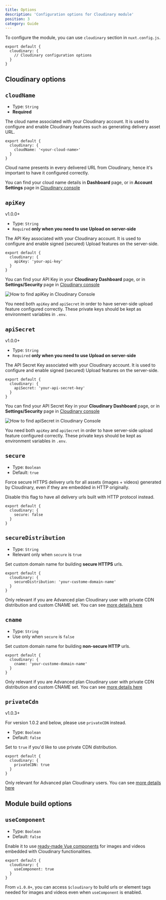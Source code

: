 ```yaml
---
title: Options
description: 'Configuration options for Cloudinary module'
position: 3
category: Guide
---
```


To configure the module, you can use `cloudinary` section in `nuxt.config.js`.

```js[nuxt.config.js]
export default {
  cloudinary: {
    // Cloudinary configuration options
  }
}
```

## Cloudinary options

## `cloudName`

* Type: `String`
* **Required**

The cloud name associated with your Cloudinary account. It is used to configure and enable Cloudinary features such as generating delivery asset URL. 

```js[nuxt.config.js]
export default {
  cloudinary: {
    cloudName: '<your-cloud-name>'
  }
}
```

Cloud name presents in every delivered URL from Cloudinary, hence it's important to have it configured correctly.

<alert type="info">

You can find your cloud name details in **Dashboard** page, or in **Account Settings** page in [Cloudinary console](https://cloudinary.com/console)

</alert>

## `apiKey`

<badge>v1.0.0+</badge>

* Type: `String`
* `Required` **only when you need to use Upload on server-side**

The API Key associated with your Cloudinary account. It is used to configure and enable signed (secured) Upload features on the server-side.

```js[nuxt.config.js]
export default {
  cloudinary: {
    apiKey: 'your-api-key'
  }
}
```

You can find your API Key in your **Cloudinary Dashboard** page, or in **Settings/Security** page in [Cloudinary console](https://cloudinary.com/console)

![How to find apiKey in Cloudinary Console](https://res.cloudinary.com/mayashavin/image/upload/f_auto,q_auto,w_730/v1601805482/nuxt-cld/apikey)

<alert type="warning">

You need both `apiKey` and `apiSecret` in order to have server-side upload feature configured correctly. These private keys should be kept as environment variables in `.env`.

</alert>

## `apiSecret`

<badge>v1.0.0+</badge>

* Type: `String`
* `Required` **only when you need to use Upload on server-side**

The API Secret Key associated with your Cloudinary account. It is used to configure and enable signed (secured) Upload features on the server-side.

```js[nuxt.config.js]
export default {
  cloudinary: {
    apiSecret: 'your-api-secret-key'
  }
}
```

You can find your API Secret Key in your **Cloudinary Dashboard** page, or in **Settings/Security** page in [Cloudinary console](https://cloudinary.com/console)

![How to find apiSecret in Cloudinary Console](https://res.cloudinary.com/mayashavin/image/upload/f_auto,q_auto,w_730/v1601805482/nuxt-cld/apikey_2)

<alert type="warning">

You need both `apiKey` and `apiSecret` in order to have server-side upload feature configured correctly. These private keys should be kept as environment variables in `.env`.

</alert>

## `secure`

* Type: `Boolean`
* Default: `true`

Force secure HTTPS delivery urls for all assets (images + videos) generated by Cloudinary, even if they are embedded in HTTP originally.

Disable this flag to have all delivery urls built with HTTP protocol instead.

```js[nuxt.config.js]
export default {
  cloudinary: {
    secure: false
  }
}
```

## `secureDistribution`

* Type: `String`
* Relevant only when `secure` is `true`

Set custom domain name for building **secure HTTPS** urls.

```js[nuxt.config.js]
export default {
  cloudinary: {
    secureDistribution: 'your-custome-domain-name'
  }
}
```

<alert type="info">

Only relevant if you are Advanced plan Cloudinary user with private CDN distribution and custom CNAME set. You can see [more details here](https://cloudinary.com/documentation/advanced_url_delivery_options#private_cdns_and_cnames)

</alert>

## `cname`

* Type: `String`
* Use only when `secure` is `false`

Set custom domain name for building **non-secure HTTP** urls.

```js[nuxt.config.js]
export default {
  cloudinary: {
    cname: 'your-custome-domain-name'
  }
}
```

<alert type="info">

Only relevant if you are Advanced plan Cloudinary user with private CDN distribution and custom CNAME set. You can see [more details here](https://cloudinary.com/documentation/advanced_url_delivery_options#private_cdns_and_cnames)

</alert>

## `privateCdn`

<badge>v1.0.3+</badge>

<alert type="warning">

For version 1.0.2 and below, please use `privateCDN` instead.

</alert>

* Type: `Boolean`
* Default: `false`

Set to `true` if you'd like to use private CDN distribution.

```js[nuxt.config.js]
export default {
  cloudinary: {
    privateCDN: true
  }
}
```

<alert type="info">

Only relevant for Advanced plan Cloudinary users. You can see [more details here](https://cloudinary.com/documentation/advanced_url_delivery_options#private_cdns_and_cnames)

</alert>

## Module build options

## `useComponent`

* Type: `Boolean`
* Default: `false`

Enable it to use [ready-made Vue components](/usage/vue-components) for images and videos embedded with Cloudinary functionalities.

```js[nuxt.config.js]
export default {
  cloudinary: {
    useComponent: true
  }
}
```

<alert type="info">

From `v1.0.0+`, you can access `$cloudinary` to build urls or element tags needed for images and videos even when `useComponent` is enabled.

</alert>
